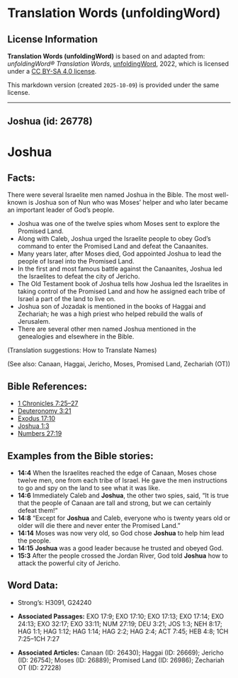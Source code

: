 # Translation Words (unfoldingWord)

## License Information

**Translation Words (unfoldingWord)** is based on and adapted from: _unfoldingWord® Translation Words_, [unfoldingWord](https://unfoldingword.org/utw), 2022, which is licensed under a [CC BY-SA 4.0 license](https://creativecommons.org/licenses/by-sa/4.0/legalcode.en).

This markdown version (created `2025-10-09`) is provided under the same license.



--------------------------------

## Joshua (id: 26778)

Joshua
======

Facts:
------

There were several Israelite men named Joshua in the Bible. The most well\-known is Joshua son of Nun who was Moses’ helper and who later became an important leader of God’s people.

* Joshua was one of the twelve spies whom Moses sent to explore the Promised Land.
* Along with Caleb, Joshua urged the Israelite people to obey God’s command to enter the Promised Land and defeat the Canaanites.
* Many years later, after Moses died, God appointed Joshua to lead the people of Israel into the Promised Land.
* In the first and most famous battle against the Canaanites, Joshua led the Israelites to defeat the city of Jericho.
* The Old Testament book of Joshua tells how Joshua led the Israelites in taking control of the Promised Land and how he assigned each tribe of Israel a part of the land to live on.
* Joshua son of Jozadak is mentioned in the books of Haggai and Zechariah; he was a high priest who helped rebuild the walls of Jerusalem.
* There are several other men named Joshua mentioned in the genealogies and elsewhere in the Bible.

(Translation suggestions: How to Translate Names)

(See also: Canaan, Haggai, Jericho, Moses, Promised Land, Zechariah (OT))

Bible References:
-----------------

* [1 Chronicles 7:25–27](https://ref.ly/1Chr7:25-1Chr7:27)
* [Deuteronomy 3:21](https://ref.ly/Deut3:21)
* [Exodus 17:10](https://ref.ly/Exod17:10)
* [Joshua 1:3](https://ref.ly/Josh1:3)
* [Numbers 27:19](https://ref.ly/Num27:19)

Examples from the Bible stories:
--------------------------------

* **14:4** When the Israelites reached the edge of Canaan, Moses chose twelve men, one from each tribe of Israel. He gave the men instructions to go and spy on the land to see what it was like.
* **14:6** Immediately Caleb and **Joshua**, the other two spies, said, “It is true that the people of Canaan are tall and strong, but we can certainly defeat them!”
* **14:8** “Except for **Joshua** and Caleb, everyone who is twenty years old or older will die there and never enter the Promised Land.”
* **14:14** Moses was now very old, so God chose **Joshua** to help him lead the people.
* **14:15** **Joshua** was a good leader because he trusted and obeyed God.
* **15:3** After the people crossed the Jordan River, God told **Joshua** how to attack the powerful city of Jericho.

Word Data:
----------

* Strong’s: H3091, G24240

* **Associated Passages:** EXO 17:9; EXO 17:10; EXO 17:13; EXO 17:14; EXO 24:13; EXO 32:17; EXO 33:11; NUM 27:19; DEU 3:21; JOS 1:3; NEH 8:17; HAG 1:1; HAG 1:12; HAG 1:14; HAG 2:2; HAG 2:4; ACT 7:45; HEB 4:8; 1CH 7:25–1CH 7:27
* **Associated Articles:** Canaan (ID: 26430); Haggai (ID: 26669); Jericho (ID: 26754); Moses (ID: 26889); Promised Land (ID: 26986); Zechariah OT (ID: 27228)

